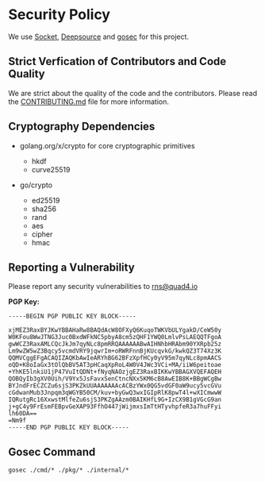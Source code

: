 # Security Policy

We use [Socket](https://socket.dev/), [Deepsource](https://deepsource.com/) and [gosec](https://github.com/securego/gosec) for this project.

## Strict Verfication of Contributors and Code Quality

We are strict about the quality of the code and the contributors. Please read the [CONTRIBUTING.md](CONTRIBUTING.md) file for more information.

## Cryptography Dependencies

- golang.org/x/crypto for core cryptographic primitives
  - hkdf
  - curve25519

- go/crypto
  - ed25519
  - sha256
  - rand
  - aes
  - cipher
  - hmac

## Reporting a Vulnerability

Please report any security vulnerabilities to [rns@quad4.io](mailto:rns@quad4.io)

**PGP Key:**

```
-----BEGIN PGP PUBLIC KEY BLOCK-----

xjMEZ3RaxBYJKwYBBAHaRw8BAQdAcW8OFXyQ6KuqoTWKVbULYgakD/CeW50y
W0KFou8WwJTNG3Juc0BxdWFkNC5pbyA8cm5zQHF1YWQ0LmlvPsLAEQQTFgoA
gwWCZ3RaxAMLCQcJkJm7qyNLc8pmRRQAAAAAABwAIHNhbHRAbm90YXRpb25z
Lm9wZW5wZ3Bqcy5vcmdVRY9jqwrIm+oRWRFnnBjKUcqvkG/kwkQZ3T74Xz3K
QQMVCggEFgACAQIZAQKbAwIeARYhBG62BFzXpfHCy0yV95m7qyNLc8pmAACS
oQD+K8oIaGx3tOlQbBV5AT3pHCaqXpRoL4W0V4JWc3VCi+MA/iiW6peitoae
+YhKE5lnkiU1jP47VuItQDNt+fNyqNAOzjgEZ3RaxBIKKwYBBAGXVQEFAQEH
QOBQyIb3gXV0Uih/V9Yx5JsFavxSenCtncNXx5KM6cB8AwEIB8K+BBgWCgBw
BYJndFrECZCZu6sjS3PKZkUUAAAAAAAcACBzYWx0QG5vdGF0aW9ucy5vcGVu
cGdwanMub3Jnpqm3qWGYB50CM/kuv+byGwQ3wxIGIpRlK8pwT4l+wXICmwwW
IQRutgRc16XxwstMlfeZu6sjS3PKZgAAzm0BAIKHfL9G+IzCX9B1gVGcG9an
j+gC4y9FrEsmFEBpvGeXAP93FfhO447jWijmxsImTtHTyvhpfeR3a7huFFyi
lh60DA==
=Nm9f
-----END PGP PUBLIC KEY BLOCK-----
```

## Gosec Command

`gosec ./cmd/* ./pkg/* ./internal/*`
